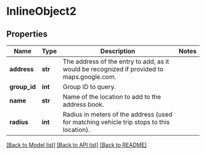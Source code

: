 # InlineObject2

## Properties
Name | Type | Description | Notes
------------ | ------------- | ------------- | -------------
**address** | **str** | The address of the entry to add, as it would be recognized if provided to maps.google.com. | 
**group_id** | **int** | Group ID to query. | 
**name** | **str** | Name of the location to add to the address book. | 
**radius** | **int** | Radius in meters of the address (used for matching vehicle trip stops to this location). | 

[[Back to Model list]](../README.md#documentation-for-models) [[Back to API list]](../README.md#documentation-for-api-endpoints) [[Back to README]](../README.md)


